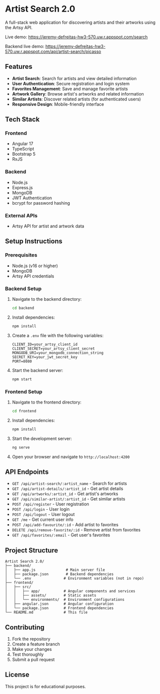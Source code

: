 # Artist Search 2.0

A full-stack web application for discovering artists and their artworks using the Artsy API.

Live demo: https://jeremy-defreitas-hw3-570.uw.r.appspot.com/search

Backend live demo: https://jeremy-defreitas-hw3-570.uw.r.appspot.com/api/artist-search/picasso

## Features

- **Artist Search**: Search for artists and view detailed information
- **User Authentication**: Secure registration and login system
- **Favorites Management**: Save and manage favorite artists
- **Artwork Gallery**: Browse artist's artworks and related information
- **Similar Artists**: Discover related artists (for authenticated users)
- **Responsive Design**: Mobile-friendly interface

## Tech Stack

### Frontend
- Angular 17
- TypeScript
- Bootstrap 5
- RxJS

### Backend
- Node.js
- Express.js
- MongoDB
- JWT Authentication
- bcrypt for password hashing

### External APIs
- Artsy API for artist and artwork data

## Setup Instructions

### Prerequisites
- Node.js (v16 or higher)
- MongoDB
- Artsy API credentials

### Backend Setup
1. Navigate to the backend directory:
   ```bash
   cd backend
   ```

2. Install dependencies:
   ```bash
   npm install
   ```

3. Create a `.env` file with the following variables:
   ```
   CLIENT_ID=your_artsy_client_id
   CLIENT_SECRET=your_artsy_client_secret
   MONGODB_URI=your_mongodb_connection_string
   SECRET_KEY=your_jwt_secret_key
   PORT=8080
   ```

4. Start the backend server:
   ```bash
   npm start
   ```

### Frontend Setup
1. Navigate to the frontend directory:
   ```bash
   cd frontend
   ```

2. Install dependencies:
   ```bash
   npm install
   ```

3. Start the development server:
   ```bash
   ng serve
   ```

4. Open your browser and navigate to `http://localhost:4200`

## API Endpoints

- `GET /api/artist-search/:artist_name` - Search for artists
- `GET /api/artist-details/:artist_id` - Get artist details
- `GET /api/artworks/:artist_id` - Get artist's artworks
- `GET /api/similar-artist/:artist_id` - Get similar artists
- `POST /api/register` - User registration
- `POST /api/login` - User login
- `POST /api/logout` - User logout
- `GET /me` - Get current user info
- `POST /api/add-favourite/:id` - Add artist to favorites
- `DELETE /api/remove-favorite/:id` - Remove artist from favorites
- `GET /api/favorites/:email` - Get user's favorites

## Project Structure

```
Artist Search 2.0/
├── backend/
│   ├── app.js              # Main server file
│   ├── package.json        # Backend dependencies
│   └── .env               # Environment variables (not in repo)
├── frontend/
│   ├── src/
│   │   ├── app/           # Angular components and services
│   │   ├── assets/        # Static assets
│   │   └── environments/  # Environment configurations
│   ├── angular.json       # Angular configuration
│   └── package.json       # Frontend dependencies
└── README.md              # This file
```

## Contributing

1. Fork the repository
2. Create a feature branch
3. Make your changes
4. Test thoroughly
5. Submit a pull request

## License

This project is for educational purposes.